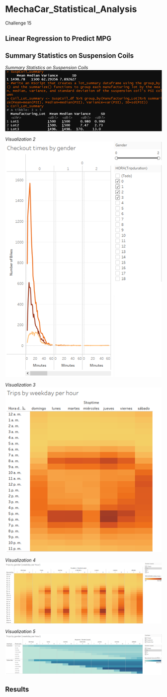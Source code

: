 # MechaCar_Statistical_Analysis
Challenge 15

## Linear Regression to Predict MPG


 ## Summary Statistics on Suspension Coils

*Summary Statistics on Suspension Coils* ![This is an image](https://github.com/cazaresG/MechaCar_Statistical_Analysis/blob/020199abd0cc0447e3e21a263e2f40054799a40d/images/Manufactoring_Lot.png) 




*Visualization 2* ![This is an image](https://github.com/cazaresG/Bikesharing/blob/9155ae3742870c68670ad355303fe2e4718d8f3a/images/checkout_times_gender.png)


*Visualization 3* 
![This is an image](https://github.com/cazaresG/Bikesharing/blob/326902e7a777cfc8e91b206eefd4c159b1d47c90/images/trips_weekday_hour.png)


*Visualization 4* 
![This is an image](https://github.com/cazaresG/Bikesharing/blob/eb04206609d71400c29c325fa4c7b4ab6c26eab8/images/trips_gender_weekday_hour_1.png)


*Visualization 5* 
![This is an image](https://github.com/cazaresG/Bikesharing/blob/49ca4469efa91d63a08181a0eefd13d7ab6bcf43/images/trips_gender_weekday_hour.png)

## Results
